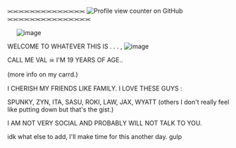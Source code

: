   ⫘⫘⫘⫘⫘⫘⫘⫘⫘⫘⫘⫘⫘⫘      ![Profile view counter on GitHub](https://komarev.com/ghpvc/?username=R4INB0W6xSIEGE&color=999999&label=♱&style=plastic)    ⫘⫘⫘⫘⫘⫘⫘⫘⫘⫘⫘⫘⫘⫘⫘

⠀⠀![image](https://github.com/user-attachments/assets/3298549a-edeb-429c-a04f-aec77de348ca)

WELCOME TO WHATEVER THIS IS . . .
,      ![image](https://github.com/user-attachments/assets/245310e7-4dc2-4a31-9fbf-134c877d3d89)


CALL ME  VAL  ☠︎︎  I'M 19 YEARS OF AGE..

(more info on my carrd.)
ㅤㅤ

I CHERISH MY FRIENDS LIKE FAMILY.
I LOVE THESE GUYS : 

SPUNKY, ZYN, ITA, SASU, ROKI, LAW, JAX, WYATT (others I don't really feel like putting down but that's the gist.)

I AM NOT VERY SOCIAL AND PROBABLY WILL NOT TALK TO YOU.


idk what else to add, I'll make time for this another day.
gulp
